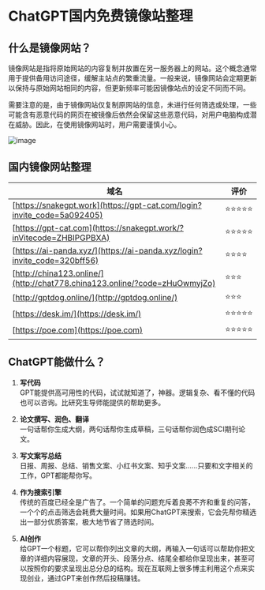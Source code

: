# ChatGPT国内免费镜像站整理

## 什么是镜像网站？

镜像网站是指将原始网站的内容复制并放置在另一服务器上的网站。这个概念通常用于提供备用访问途径，缓解主站点的繁重流量。一般来说，镜像网站会定期更新以保持与原始网站相同的内容，但更新频率可能因镜像站点的设定不同而不同。

需要注意的是，由于镜像网站仅复制原网站的信息，未进行任何筛选或处理，一些可能含有恶意代码的网页在被镜像后依然会保留这些恶意代码，对用户电脑构成潜在威胁。因此，在使用镜像网站时，用户需要谨慎小心。

![image](https://github.com/xaeorge06/ChatGPT-FREE/assets/169988707/00d4248d-1348-4f16-af6a-cebeb8e3c7d4)


## 国内镜像网站整理

| 域名 | 评价 |
| --- | --- |
| [https://snakegpt.work](https://gpt-cat.com/login?invite_code=5a092405) | ⭐⭐⭐⭐⭐ |
| [https://gpt-cat.com](https://snakegpt.work/?inVitecode=ZHBIPGPBXA) | ⭐⭐⭐⭐⭐ |
| [https://ai-panda.xyz/](https://ai-panda.xyz/login?invite_code=320bff56) | ⭐⭐⭐⭐ |
| [http://china123.online/](http://chat778.china123.online/?code=zHuOwmyjZo) | ⭐⭐⭐ |
| [http://gptdog.online/](http://gptdog.online/) | ⭐⭐⭐ |
| [https://desk.im/](https://desk.im/) | ⭐⭐⭐⭐⭐ |
| [https://poe.com](https://poe.com) | ⭐⭐⭐⭐⭐ |

## ChatGPT能做什么？

1. **写代码**  
   GPT能提供高可用性的代码，试试就知道了，神器。逻辑复杂、看不懂的代码也可以咨询。比研究生导师能提供的帮助更多。

2. **论文撰写、润色、翻译**  
   一句话帮你生成大纲，两句话帮你生成草稿，三句话帮你润色成SCI期刊论文。

3. **写文案写总结**  
   日报、周报、总结、销售文案、小红书文案、知乎文案……只要和文字相关的工作，GPT都能帮你写。

4. **作为搜索引擎**  
   传统的百度已经全是广告了。一个简单的问题充斥着良莠不齐和重复的问答，一个个的点击筛选会耗费大量时间。如果用ChatGPT来搜索，它会先帮你精选出一部分优质答案，极大地节省了筛选时间。

5. **AI创作**  
   给GPT一个标题，它可以帮你列出文章的大纲，再输入一句话可以帮助你把文章的详细内容展现，文章的开头、段落分点、结尾全都给你呈现出来，甚至可以按照你的要求呈现出总分总的结构。现在互联网上很多博主利用这个点来实现创业，通过GPT来创作然后投稿赚钱。


